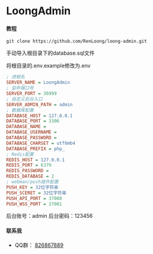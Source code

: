 # LoongAdmin

#### 教程

```binsh
git clone https://github.com/RenLoong/loong-admin.git
```

手动导入根目录下的database.sql文件

将根目录的.env.example修改为.env

```ini
; 进程名
SERVER_NAME = LoongAdmin
; 监听端口号
SERVER_PORT = 36999
; 自定义后台入口
SERVER_ADMIN_PATH = admin
; 数据库配置
DATABASE_HOST = 127.0.0.1
DATABASE_PORT = 3306
DATABASE_NAME = 
DATABASE_USERNAME = 
DATABASE_PASSWORD = 
DATABASE_CHARSET = utf8mb4
DATABASE_PREFIX = php_
; Redis配置
REDIS_HOST = 127.0.0.1
REDIS_PORT = 6379
REDIS_PASSWORD =
REDIS_DATABASE = 2
; webman/push插件配置
PUSH_KEY = 32位字符串
PUSH_SCERET = 32位字符串
PUSH_API_PORT = 37000
PUSH_WSS_PORT = 37001
```

后台账号：admin
后台密码：123456

#### 联系我

- QQ群：
[826867889](https://h5.qun.qq.com/h5/qun-share-page/?_wv=1027&k=FhjcGB-hY66iJSPySAoJs-vxtT0zqbtR&authKey=qdPxxwMiApBT4tU8mk5dubgDODo8tSYemfW36kY6k0uT5lPFgS9nQCSQn4niYJlm&market_channel_source=826867889_1&noverify=0&group_code=826867889)